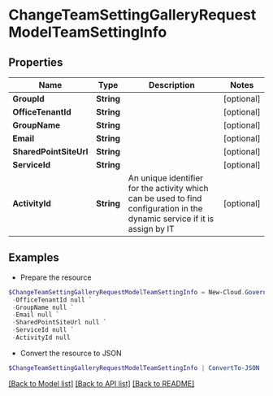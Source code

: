 # ChangeTeamSettingGalleryRequestModelTeamSettingInfo
## Properties

Name | Type | Description | Notes
------------ | ------------- | ------------- | -------------
**GroupId** | **String** |  | [optional] 
**OfficeTenantId** | **String** |  | [optional] 
**GroupName** | **String** |  | [optional] 
**Email** | **String** |  | [optional] 
**SharedPointSiteUrl** | **String** |  | [optional] 
**ServiceId** | **String** |  | [optional] 
**ActivityId** | **String** | An unique identifier for the activity which can be used to find configuration in the dynamic service if it is assign by IT | [optional] 

## Examples

- Prepare the resource
```powershell
$ChangeTeamSettingGalleryRequestModelTeamSettingInfo = New-Cloud.Governance.ClientChangeTeamSettingGalleryRequestModelTeamSettingInfo  -GroupId null `
 -OfficeTenantId null `
 -GroupName null `
 -Email null `
 -SharedPointSiteUrl null `
 -ServiceId null `
 -ActivityId null
```

- Convert the resource to JSON
```powershell
$ChangeTeamSettingGalleryRequestModelTeamSettingInfo | ConvertTo-JSON
```

[[Back to Model list]](../README.md#documentation-for-models) [[Back to API list]](../README.md#documentation-for-api-endpoints) [[Back to README]](../README.md)

